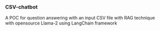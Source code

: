 ### CSV-chatbot
A POC for question answering with an input CSV file with RAG technique with opensource Llama-2 using LangChain framework
